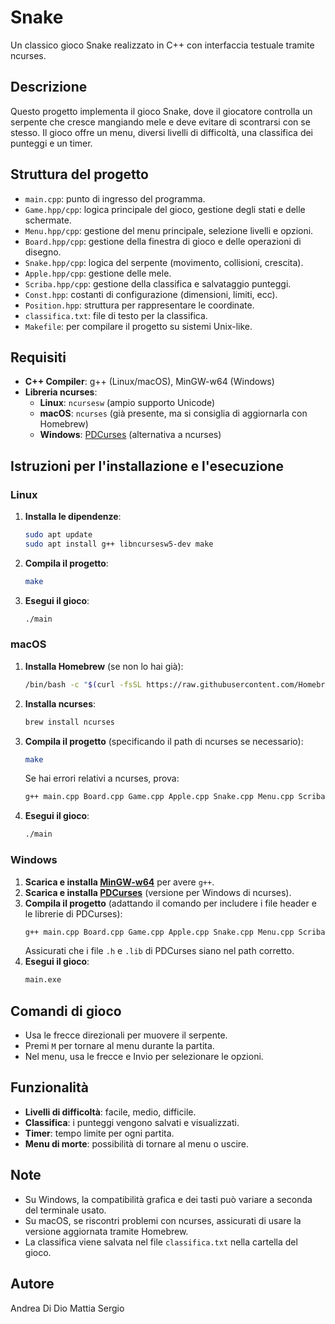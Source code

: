 # Snake

Un classico gioco Snake realizzato in C++ con interfaccia testuale tramite ncurses.

## Descrizione

Questo progetto implementa il gioco Snake, dove il giocatore controlla un serpente che cresce mangiando mele e deve evitare di scontrarsi con se stesso. Il gioco offre un menu, diversi livelli di difficoltà, una classifica dei punteggi e un timer.

## Struttura del progetto

- `main.cpp`: punto di ingresso del programma.
- `Game.hpp/cpp`: logica principale del gioco, gestione degli stati e delle schermate.
- `Menu.hpp/cpp`: gestione del menu principale, selezione livelli e opzioni.
- `Board.hpp/cpp`: gestione della finestra di gioco e delle operazioni di disegno.
- `Snake.hpp/cpp`: logica del serpente (movimento, collisioni, crescita).
- `Apple.hpp/cpp`: gestione delle mele.
- `Scriba.hpp/cpp`: gestione della classifica e salvataggio punteggi.
- `Const.hpp`: costanti di configurazione (dimensioni, limiti, ecc).
- `Position.hpp`: struttura per rappresentare le coordinate.
- `classifica.txt`: file di testo per la classifica.
- `Makefile`: per compilare il progetto su sistemi Unix-like.

## Requisiti

- **C++ Compiler**: g++ (Linux/macOS), MinGW-w64 (Windows)
- **Libreria ncurses**:
  - **Linux**: `ncursesw` (ampio supporto Unicode)
  - **macOS**: `ncurses` (già presente, ma si consiglia di aggiornarla con Homebrew)
  - **Windows**: [PDCurses](https://pdcurses.org/) (alternativa a ncurses)

## Istruzioni per l'installazione e l'esecuzione

### Linux

1. **Installa le dipendenze**:
   ```sh
   sudo apt update
   sudo apt install g++ libncursesw5-dev make
   ```
2. **Compila il progetto**:
   ```sh
   make
   ```
3. **Esegui il gioco**:
   ```sh
   ./main
   ```

### macOS

1. **Installa Homebrew** (se non lo hai già):
   ```sh
   /bin/bash -c "$(curl -fsSL https://raw.githubusercontent.com/Homebrew/install/HEAD/install.sh)"
   ```
2. **Installa ncurses**:
   ```sh
   brew install ncurses
   ```
3. **Compila il progetto** (specificando il path di ncurses se necessario):
   ```sh
   make
   ```
   Se hai errori relativi a ncurses, prova:
   ```sh
   g++ main.cpp Board.cpp Game.cpp Apple.cpp Snake.cpp Menu.cpp Scriba.cpp -lncurses -I/usr/local/opt/ncurses/include -L/usr/local/opt/ncurses/lib -o main
   ```
4. **Esegui il gioco**:
   ```sh
   ./main
   ```

### Windows

1. **Scarica e installa [MinGW-w64](https://www.mingw-w64.org/)** per avere `g++`.
2. **Scarica e installa [PDCurses](https://pdcurses.org/)** (versione per Windows di ncurses).
3. **Compila il progetto** (adattando il comando per includere i file header e le librerie di PDCurses):
   ```sh
   g++ main.cpp Board.cpp Game.cpp Apple.cpp Snake.cpp Menu.cpp Scriba.cpp -lpdcurses -o main.exe
   ```
   Assicurati che i file `.h` e `.lib` di PDCurses siano nel path corretto.
4. **Esegui il gioco**:
   ```sh
   main.exe
   ```

## Comandi di gioco

- Usa le frecce direzionali per muovere il serpente.
- Premi `M` per tornare al menu durante la partita.
- Nel menu, usa le frecce e Invio per selezionare le opzioni.

## Funzionalità

- **Livelli di difficoltà**: facile, medio, difficile.
- **Classifica**: i punteggi vengono salvati e visualizzati.
- **Timer**: tempo limite per ogni partita.
- **Menu di morte**: possibilità di tornare al menu o uscire.

## Note

- Su Windows, la compatibilità grafica e dei tasti può variare a seconda del terminale usato.
- Su macOS, se riscontri problemi con ncurses, assicurati di usare la versione aggiornata tramite Homebrew.
- La classifica viene salvata nel file `classifica.txt` nella cartella del gioco.

## Autore

Andrea Di Dio
Mattia Sergio